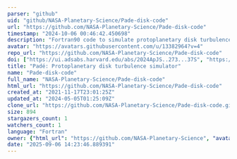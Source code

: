 ```yaml
---
parser: "github"
uid: "github/NASA-Planetary-Science/Pade-disk-code"
url: "https://github.com/NASA-Planetary-Science/Pade-disk-code"
timestamp: "2024-10-06 00:46:42.450698"
description: "Fortran90 code to simulate protoplanetary disk turbulence using Pade/compact differencing."
avatar: "https://avatars.githubusercontent.com/u/13382964?v=4"
repo_url: "https://github.com/NASA-Planetary-Science/Pade-disk-code"
doi: ["https://ui.adsabs.harvard.edu/abs/2024ApJS..273...37S", "https://ui.adsabs.harvard.edu/abs/2024ascl.soft09019S/abstract"]
title: "Padé: Protoplanetary disk turbulence simulator"
name: "Pade-disk-code"
full_name: "NASA-Planetary-Science/Pade-disk-code"
html_url: "https://github.com/NASA-Planetary-Science/Pade-disk-code"
created_at: "2021-11-17T23:01:25Z"
updated_at: "2024-05-05T01:25:09Z"
clone_url: "https://github.com/NASA-Planetary-Science/Pade-disk-code.git"
size: 894
stargazers_count: 1
watchers_count: 1
language: "Fortran"
owner: {"html_url": "https://github.com/NASA-Planetary-Science", "avatar_url": "https://avatars.githubusercontent.com/u/13382964?v=4", "login": "NASA-Planetary-Science", "type": "Organization"}
date: "2025-09-06 14:23:46.889391"
---
```

